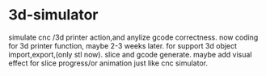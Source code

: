 # 3d-simulator
simulate cnc /3d printer action,and anylize gcode correctness.
now coding for 3d printer function,
maybe 2-3 weeks later.
for support 3d object import,export,(only stl now).
slice and gcode generate.
maybe add visual effect for slice progress/or animation just like cnc simulator.
